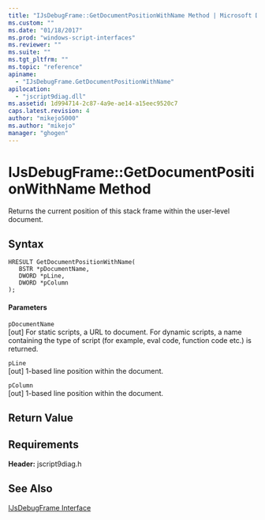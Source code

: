 ```yaml
---
title: "IJsDebugFrame::GetDocumentPositionWithName Method | Microsoft Docs"
ms.custom: ""
ms.date: "01/18/2017"
ms.prod: "windows-script-interfaces"
ms.reviewer: ""
ms.suite: ""
ms.tgt_pltfrm: ""
ms.topic: "reference"
apiname: 
  - "IJsDebugFrame.GetDocumentPositionWithName"
apilocation: 
  - "jscript9diag.dll"
ms.assetid: 1d994714-2c87-4a9e-ae14-a15eec9520c7
caps.latest.revision: 4
author: "mikejo5000"
ms.author: "mikejo"
manager: "ghogen"
---
```

# IJsDebugFrame::GetDocumentPositionWithName Method
Returns the current position of this stack frame within the user-level document.  
  
## Syntax  
  
```  
HRESULT GetDocumentPositionWithName(  
   BSTR *pDocumentName,  
   DWORD *pLine,  
   DWORD *pColumn  
);  
```  
  
#### Parameters  
 `pDocumentName`  
 [out] For static scripts, a URL to document. For dynamic scripts, a name containing the type of script (for example, eval code, function code etc.) is returned.  
  
 `pLine`  
 [out] 1-based line position within the document.  
  
 `pColumn`  
 [out] 1-based line position within the document.  
  
## Return Value  
  
## Requirements  
 **Header:** jscript9diag.h  
  
## See Also  
 [IJsDebugFrame Interface](../../winscript/reference/ijsdebugframe-interface.md)